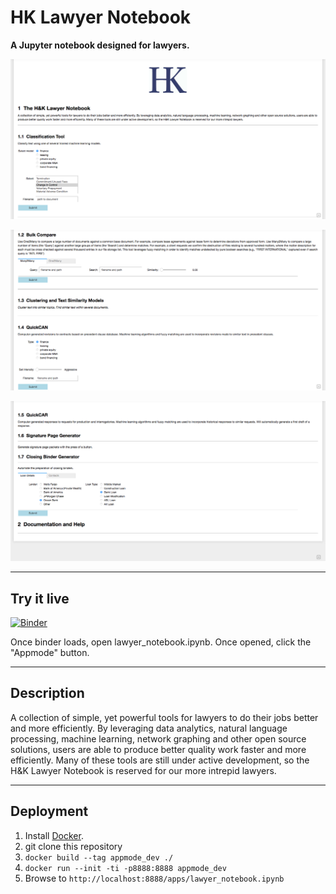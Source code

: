 # HK Lawyer Notebook

**A Jupyter notebook designed for lawyers.**

![alt text](https://github.com/jndewey/dashboard/blob/master/dashboard/Screenshot_2018-10-06%20%20lawyer_notebook-0(5).png)

![alt text](https://github.com/jndewey/dashboard/blob/master/dashboard/Screenshot_2018-10-06%20%20lawyer_notebook-0(6).png)

![alt text](https://github.com/jndewey/dashboard/blob/master/dashboard/Screenshot_2018-10-06%20%20lawyer_notebook-0(7).png)
***

## Try it live

[![Binder](https://mybinder.org/badge.svg)](https://mybinder.org/v2/gh/HollandKnight/notebooks/master)

Once binder loads, open lawyer_notebook.ipynb.  Once opened, click the "Appmode" button.
***

## Description

A collection of simple, yet powerful tools for lawyers to do their jobs better and more efficiently. By leveraging data analytics, natural language processing, machine learning, network graphing and other open source solutions, users are able to produce better quality work faster and more efficiently. Many of these tools are still under active development, so the H&K Lawyer Notebook is reserved for our more intrepid lawyers.

***
## Deployment

1. Install [Docker](https://docs.docker.com/engine/installation/).
2. git clone this repository
3. `docker build --tag appmode_dev ./`
4. `docker run --init -ti -p8888:8888 appmode_dev`
5. Browse to `http://localhost:8888/apps/lawyer_notebook.ipynb`
